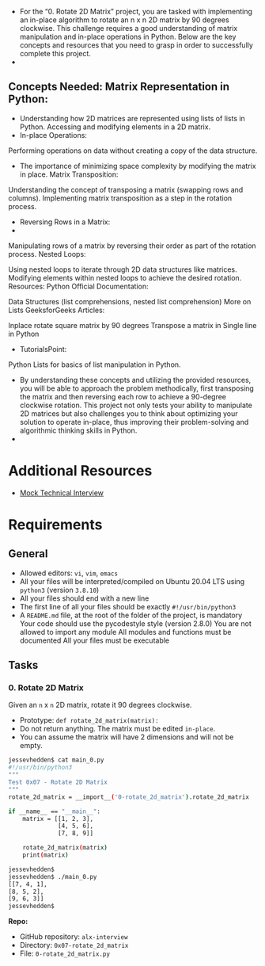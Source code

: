 - For the “0. Rotate 2D Matrix” project, you are tasked with implementing an in-place algorithm to rotate an n x n 2D matrix by 90 degrees clockwise. This challenge requires a good understanding of matrix manipulation and in-place operations in Python. Below are the key concepts and resources that you need to grasp in order to successfully complete this project.
-
Concepts Needed:
Matrix Representation in Python:
-
- Understanding how 2D matrices are represented using lists of lists in Python.
Accessing and modifying elements in a 2D matrix.
- In-place Operations:

Performing operations on data without creating a copy of the data structure.
- The importance of minimizing space complexity by modifying the matrix in place.
Matrix Transposition:

Understanding the concept of transposing a matrix (swapping rows and columns).
Implementing matrix transposition as a step in the rotation process.
- Reversing Rows in a Matrix:
-
Manipulating rows of a matrix by reversing their order as part of the rotation process.
Nested Loops:

Using nested loops to iterate through 2D data structures like matrices.
Modifying elements within nested loops to achieve the desired rotation.
Resources:
Python Official Documentation:

Data Structures (list comprehensions, nested list comprehension)
More on Lists
GeeksforGeeks Articles:

Inplace rotate square matrix by 90 degrees
Transpose a matrix in Single line in Python
- TutorialsPoint:

Python Lists for basics of list manipulation in Python.
- By understanding these concepts and utilizing the provided resources, you will be able to approach the problem methodically, first transposing the matrix and then reversing each row to achieve a 90-degree clockwise rotation. This project not only tests your ability to manipulate 2D matrices but also challenges you to think about optimizing your solution to operate in-place, thus improving their problem-solving and algorithmic thinking skills in Python.
-
# Additional Resources
- [Mock Technical Interview](https://intranet.alxswe.com/rltoken/4GPWA9C2AJHtpdGxuIHEPA)

# Requirements

## General
- Allowed editors: `vi`, `vim`, `emacs`
- All your files will be interpreted/compiled on Ubuntu 20.04 LTS using `python3` (version `3.8.10`)
- All your files should end with a new line
- The first line of all your files should be exactly `#!/usr/bin/python3`
- A `README.md` file, at the root of the folder of the project, is mandatory
Your code should use the pycodestyle style (version 2.8.0)
You are not allowed to import any module
All modules and functions must be documented
All your files must be executable

## Tasks

### 0. Rotate 2D Matrix

Given an `n` x `n` 2D matrix, rotate it 90 degrees clockwise.

- Prototype: `def rotate_2d_matrix(matrix):`
- Do not return anything. The matrix must be edited `in-place`.
- You can assume the matrix will have 2 dimensions and will not be empty.

```bash
jessevhedden$ cat main_0.py
#!/usr/bin/python3
"""
Test 0x07 - Rotate 2D Matrix
"""
rotate_2d_matrix = __import__('0-rotate_2d_matrix').rotate_2d_matrix

if __name__ == "__main__":
    matrix = [[1, 2, 3],
              [4, 5, 6],
              [7, 8, 9]]

    rotate_2d_matrix(matrix)
    print(matrix)

jessevhedden$
jessevhedden$ ./main_0.py
[[7, 4, 1],
[8, 5, 2],
[9, 6, 3]]
jessevhedden$
```

**Repo:**
- GitHub repository: `alx-interview`
- Directory: `0x07-rotate_2d_matrix`
- File: `0-rotate_2d_matrix.py`
